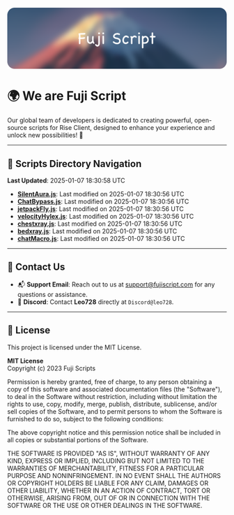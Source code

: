 ![Banner](.github/b.webp)

# 🌍 **We are Fuji Script**

Our global team of developers is dedicated to creating powerful, open-source scripts for Rise Client, designed to enhance your experience and unlock new possibilities! 🌟

---
<!-- SCRIPTS_NAVIGATION_START -->
## 📂 **Scripts Directory Navigation**

**Last Updated**: 2025-01-07 18:30:58 UTC

- **[SilentAura.js](scripts/SilentAura.js)**: Last modified on 2025-01-07 18:30:56 UTC
- **[ChatBypass.js](scripts/ChatBypass.js)**: Last modified on 2025-01-07 18:30:56 UTC
- **[jetpackFly.js](scripts/jetpackFly.js)**: Last modified on 2025-01-07 18:30:56 UTC
- **[velocityHylex.js](scripts/velocityHylex.js)**: Last modified on 2025-01-07 18:30:56 UTC
- **[chestxray.js](scripts/chestxray.js)**: Last modified on 2025-01-07 18:30:56 UTC
- **[bedxray.js](scripts/bedxray.js)**: Last modified on 2025-01-07 18:30:56 UTC
- **[chatMacro.js](scripts/chatMacro.js)**: Last modified on 2025-01-07 18:30:56 UTC

<!-- SCRIPTS_NAVIGATION_END -->

---

## 💬 **Contact Us**  
- 📬 **Support Email**: Reach out to us at [support@fujiscript.com](mailto:support@fujiscript.com) for any questions or assistance.  
- 💬 **Discord**: Contact **Leo728** directly at `Discord@leo728`.

---

## 📜 **License**

This project is licensed under the MIT License.  

**MIT License**  
Copyright (c) 2023 Fuji Scripts  

Permission is hereby granted, free of charge, to any person obtaining a copy of this software and associated documentation files (the "Software"), to deal in the Software without restriction, including without limitation the rights to use, copy, modify, merge, publish, distribute, sublicense, and/or sell copies of the Software, and to permit persons to whom the Software is furnished to do so, subject to the following conditions:  

The above copyright notice and this permission notice shall be included in all copies or substantial portions of the Software.  

THE SOFTWARE IS PROVIDED "AS IS", WITHOUT WARRANTY OF ANY KIND, EXPRESS OR IMPLIED, INCLUDING BUT NOT LIMITED TO THE WARRANTIES OF MERCHANTABILITY, FITNESS FOR A PARTICULAR PURPOSE AND NONINFRINGEMENT. IN NO EVENT SHALL THE AUTHORS OR COPYRIGHT HOLDERS BE LIABLE FOR ANY CLAIM, DAMAGES OR OTHER LIABILITY, WHETHER IN AN ACTION OF CONTRACT, TORT OR OTHERWISE, ARISING FROM, OUT OF OR IN CONNECTION WITH THE SOFTWARE OR THE USE OR OTHER DEALINGS IN THE SOFTWARE.  
